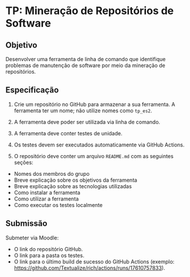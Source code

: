 # TP: Mineração de Repositórios de Software

## Objetivo

Desenvolver uma ferramenta de linha de comando que identifique problemas de manutenção de software por meio da mineração de repositórios.

## Especificação

1. Crie um repositório no GitHub para armazenar a sua ferramenta. A ferramenta ter um nome; não utilize nomes como `tp_es2`.

2. A ferramenta deve poder ser utilizada via linha de comando.
   
3. A ferramenta deve conter testes de unidade.
   
4. Os testes devem ser executados automaticamente via GitHub Actions.

5. O repositório deve conter um arquivo `README.md` com as seguintes seções:
- Nomes dos membros do grupo
- Breve explicação sobre os objetivos da ferramenta
- Breve explicação sobre as tecnologias utilizadas
- Como instalar a ferramenta
- Como utilizar a ferramenta
- Como executar os testes localmente

## Submissão

Submeter via Moodle:
- O link do repositório GitHub.
- O link para a pasta os testes.
- O link para o último build de sucesso do GitHub Actions (exemplo: https://github.com/Textualize/rich/actions/runs/17610757833).
